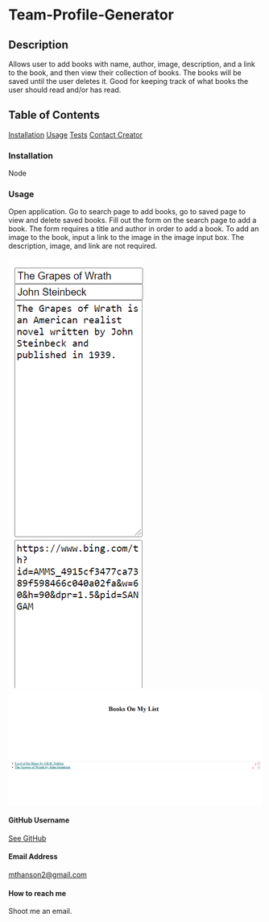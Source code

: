 # Team-Profile-Generator

  ## Description
  Allows user to add books with name, author, image, description, and a link to the book, and then view their collection of books. The books will be saved until the user deletes it. Good for keeping track of what books the user should read and/or has read. 
  
  ## Table of Contents
  [Installation](#installation)
  [Usage](usage)
  [Tests](tests)
  [Contact Creator](contact-creator)
 
  ### Installation
  Node
  
  ### Usage
  Open application. Go to search page to add books, go to saved page to view and delete saved books. Fill out the form on the search page to add a book. The form requires a title and author in order to add a book. To add an image to the book, input a link to the image in the image input box. The description, image, and link are not required.

 ![Add Book](./assets/form1.png)
 ![Book List](./assets/saved.png)

  #### GitHub Username
  [See GitHub](https://github.com/maxhanson07)

  #### Email Address
  mthanson2@gmail.com

  #### How to reach me
  Shoot me an email.